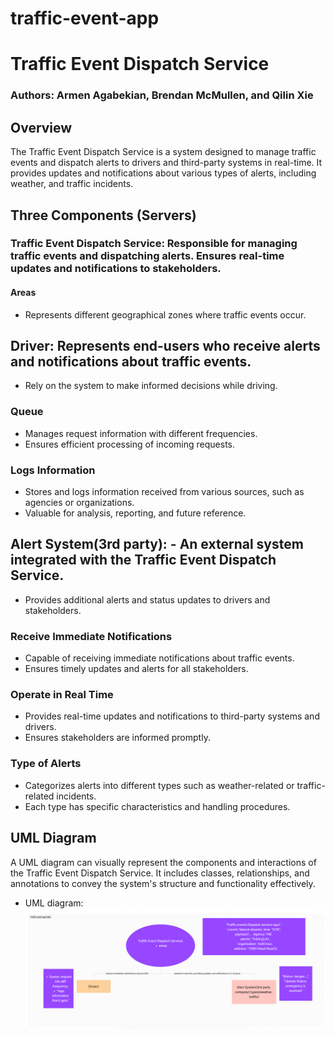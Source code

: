 # traffic-event-app

# Traffic Event Dispatch Service

### Authors: Armen Agabekian, Brendan McMullen, and Qilin Xie

## Overview
The Traffic Event Dispatch Service is a system designed to manage traffic events and dispatch alerts to drivers and third-party systems in real-time. It provides updates and notifications about various types of alerts, including weather, and traffic incidents.

## Three Components (Servers)

### Traffic Event Dispatch Service: Responsible for managing traffic events and dispatching alerts. Ensures real-time updates and notifications to stakeholders.


#### Areas
- Represents different geographical zones where traffic events occur.


## Driver: Represents end-users who receive alerts and notifications about traffic events.
- Rely on the system to make informed decisions while driving.
### Queue
- Manages request information with different frequencies.
- Ensures efficient processing of incoming requests.

### Logs Information
- Stores and logs information received from various sources, such as agencies or organizations.
- Valuable for analysis, reporting, and future reference.


## Alert System(3rd party): - An external system integrated with the Traffic Event Dispatch Service.
- Provides additional alerts and status updates to drivers and stakeholders.
### Receive Immediate Notifications
- Capable of receiving immediate notifications about traffic events.
- Ensures timely updates and alerts for all stakeholders.

### Operate in Real Time
- Provides real-time updates and notifications to third-party systems and drivers.
- Ensures stakeholders are informed promptly.

### Type of Alerts
- Categorizes alerts into different types such as weather-related or traffic-related incidents.
- Each type has specific characteristics and handling procedures.


## UML Diagram
A UML diagram can visually represent the components and interactions of the Traffic Event Dispatch Service. It includes classes, relationships, and annotations to convey the system's structure and functionality effectively.


- UML diagram: ![alt text](UML.png)